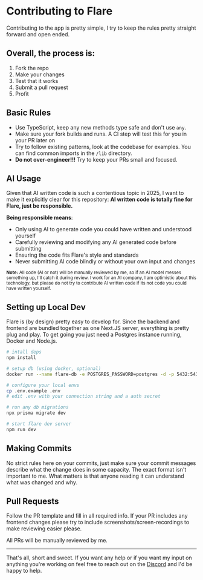 # Contributing to Flare

Contributing to the app is pretty simple, I try to keep the rules pretty straight forward and open ended.

## Overall, the process is:

1. Fork the repo
2. Make your changes
3. Test that it works
4. Submit a pull request
5. Profit

## Basic Rules

- Use TypeScript, keep any new methods type safe and don't use `any`.
- Make sure your fork builds and runs. A CI step will test this for you in your PR later on
- Try to follow existing patterns, look at the codebase for examples. You can find common imports in the `/lib` directory.
- **Do not over-engineer!!!** Try to keep your PRs small and focused.

## AI Usage

Given that AI written code is such a contentious topic in 2025, I want to make it explicitly clear for this repository: **AI written code is totally fine for Flare, just be responsible.**

**Being responsible means**:

- Only using AI to generate code you could have written and understood yourself
- Carefully reviewing and modifying any AI generated code before submitting
- Ensuring the code fits Flare's style and standards
- Never submitting AI code blindly or without your own input and changes

<sub>**Note:** All code (AI or not) will be manually reviewed by me, so if an AI model messes something up, I'll catch it during review. I work for an AI company, I am optimistic about this technology, but please do not try to contribute AI written code if its not code you could have written yourself.</sub>

## Setting up Local Dev

Flare is (by design) pretty easy to develop for. Since the backend and frontend are bundled together as one Next.JS server, everything is pretty plug and play. To get going you just need a Postgres instance running, Docker and Node.js.

```bash
# intall deps
npm install

# setup db (using docker, optional)
docker run --name flare-db -e POSTGRES_PASSWORD=postgres -d -p 5432:5432 postgres:16

# configure your local envs
cp .env.example .env
# edit .env with your connection string and a auth secret

# run any db migrations
npx prisma migrate dev

# start flare dev server
npm run dev
```

## Making Commits

No strict rules here on your commits, just make sure your commit messages describe what the change does in some capacity. The exact format isn't important to me. What matters is that anyone reading it can understand what was changed and why.

## Pull Requests

Follow the PR template and fill in all required info. If your PR includes any frontend changes please try to include screenshots/screen-recordings to make reviewing easier please.

All PRs will be manually reviewed by me.

---

That's all, short and sweet. If you want any help or if you want my input on anything you're working on feel free to reach out on the [Discord](https://discord.gg/t4rGHBJy) and I'd be happy to help.
